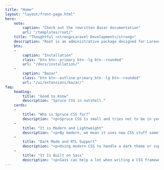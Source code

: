 ```yaml
---
title: "Home"
layout: "layout/front-page.html"
hero:
    note:
        caption: "Check out the rewritten Bazar documentation"
        url: "/templates/root/"
    title: "Thoughtful <strong>Laravel Development</strong>"
    description: "Root is an administrative package designed for Laravel applications that includes support for extensions.th extension support."
    btn:
    -
        caption: "Installation"
        class: "btn btn--primary btn--lg btn--rounded"
        url: "/docs/installation/"
    -
        caption: "Bazar"
        class: "btn btn--outline-primary btn--lg btn--rounded"
        url: "/ui/extensions/bazar/"
faq:
    heading:
        title: "Good to Know"
        description: "Spruce CSS in nutshell."
    cards:
    -
        title: "Who is Spruce CSS for?"
        description: "<p>Spruce CSS is small and tries not to be in your way. It gives you a solid foundation and utilities, but the only included components are forms (which you can opt out of).</p> <p>It is for you if you like to handle your CSS/SCSS in separate files and write your code. It uses just a few helper classes; most <a href='/ui/getting-started/introduction/'>components</a> are drop-ins.</p>"
    -
        title: "It is Modern and Lightweight"
        description: "<p>By modern, we mean it uses new CSS stuff sometimes at the expense of backward compatibility. Fortunately, nowadays, the new CSS features are released in bulk across different vendors.</p> <p>With modern CSS, you can solve more with less code. It is around 1400 lines and weights a little, and you can choose what things you want to use to make it even smaller.</p>"
    -
        title: "Dark Mode and RTL Support"
        description: "<p>Using modern CSS to handle a dark theme or support a different writing direction (RTL) is more manageable. If you use Spruce CSS the intended way, you will be okay with a new theme or RTL support.</p> <p>Everything on this <a href='/docs/getting-started/introduction/'>documentation</a> page or under the <a href='/ui/getting-started/introduction/'>components</a> supports them with just a little code.</p>"
    -
        title: "It Is Built on Sass"
        description: "<p>Sass can help a lot when writing a CSS framework or using one. You can use Spruce as a standalone CSS file, too, but to maximalize its potential, we suggest Sass. <a href='/blog/the-simplest-sass-compile-setup/'>For a simple compile setup</a>, check out our related blog post.</p>"
---
```

